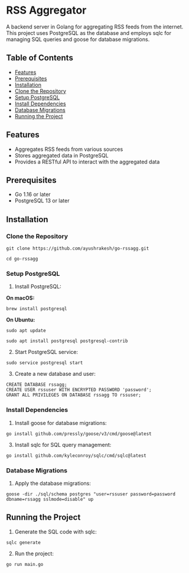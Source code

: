 # RSS Aggregator

A backend server in Golang for aggregating RSS feeds from the internet. This project uses PostgreSQL as the database and employs sqlc for managing SQL queries and goose for database migrations.

## Table of Contents
- [Features](#features)
- [Prerequisites](#prerequisites)
- [Installation](#installation)
- [Clone the Repository](#clone-the-repository)
- [Setup PostgreSQL](#setup-postgresql)
- [Install Dependencies](#install-dependencies)
- [Database Migrations](#database-migrations)
- [Running the Project](#running-the-project)


## Features
- Aggregates RSS feeds from various sources
- Stores aggregated data in PostgreSQL
- Provides a RESTful API to interact with the aggregated data

## Prerequisites
- Go 1.16 or later
- PostgreSQL 13 or later

## Installation
### Clone the Repository
```
git clone https://github.com/ayushrakesh/go-rssagg.git
```
```
cd go-rssagg
```

### Setup PostgreSQL
1. Install PostgreSQL:

**On macOS:**
```
brew install postgresql
```

**On Ubuntu:**
```
sudo apt update
```
```
sudo apt install postgresql postgresql-contrib
```

2. Start PostgreSQL service:
```
sudo service postgresql start
```

3. Create a new database and user:
```
CREATE DATABASE rssagg;
CREATE USER rssuser WITH ENCRYPTED PASSWORD 'password';
GRANT ALL PRIVILEGES ON DATABASE rssagg TO rssuser;
```

### Install Dependencies

1. Install goose for database migrations:
```
go install github.com/pressly/goose/v3/cmd/goose@latest
```

3. Install sqlc for SQL query management:
```
go install github.com/kyleconroy/sqlc/cmd/sqlc@latest
```

### Database Migrations

1. Apply the database migrations:
```
goose -dir ./sql/schema postgres "user=rssuser password=password dbname=rssagg sslmode=disable" up
```

## Running the Project

1. Generate the SQL code with sqlc:
```
sqlc generate
```
2. Run the project:
```
go run main.go
```

